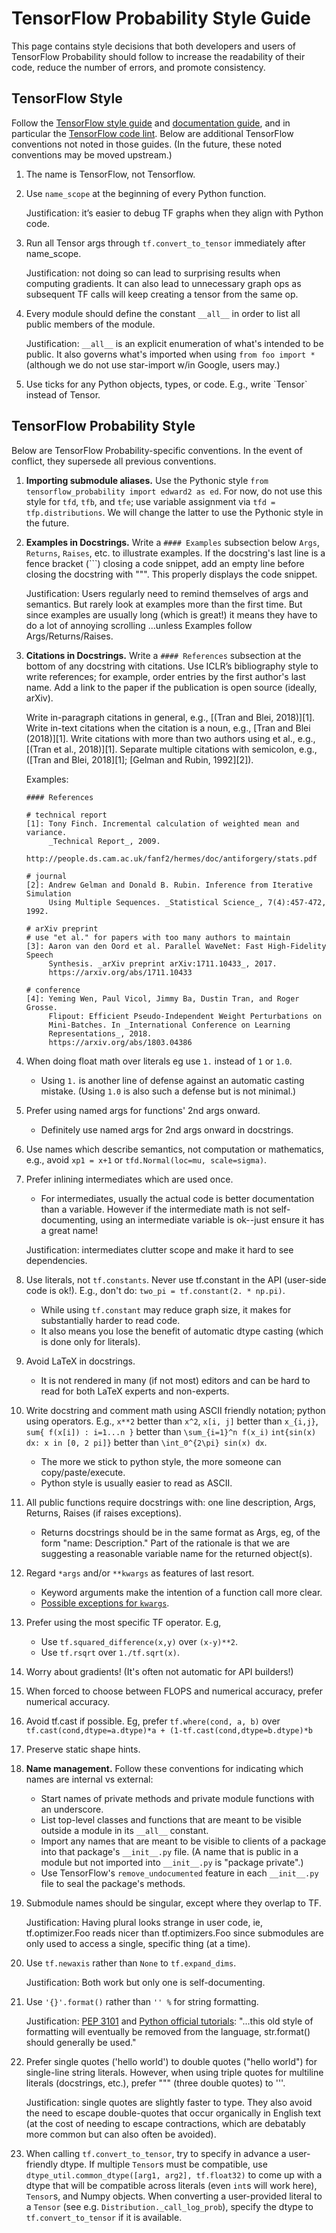 # TensorFlow Probability Style Guide

This page contains style decisions that both developers and users of TensorFlow
Probability should follow to increase the readability of their code, reduce the
number of errors, and promote consistency.

## TensorFlow Style

Follow the [TensorFlow style
guide](https://www.tensorflow.org/community/style_guide) and [documentation
guide](https://www.tensorflow.org/community/documentation), and in particular
the [TensorFlow code
lint](https://github.com/tensorflow/tensorflow/blob/master/CONTRIBUTING.md#python-coding-style).
Below are additional TensorFlow conventions not noted in those guides. (In the
future, these noted conventions may be moved upstream.)

1.  The name is TensorFlow, not Tensorflow.
1.  Use `name_scope` at the beginning of every Python function.

    Justification: it’s easier to debug TF graphs when they align with Python
    code.

1.  Run all Tensor args through `tf.convert_to_tensor` immediately after
    name_scope.

    Justification: not doing so can lead to surprising results when computing
    gradients. It can also lead to unnecessary graph ops as subsequent TF calls
    will keep creating a tensor from the same op.

1.  Every module should define the constant `__all__` in order to list all
    public members of the module.

    Justification: `__all__` is an explicit enumeration of what's intended to be
    public. It also governs what's imported when using `from foo import *`
    (although we do not use star-import w/in Google, users may.)

1.  Use ticks for any Python objects, types, or code. E.g., write \`Tensor\`
    instead of Tensor.

## TensorFlow Probability Style

Below are TensorFlow Probability-specific conventions. In the event of conflict,
they supersede all previous conventions.

1.  __Importing submodule aliases.__ Use the Pythonic style `from
    tensorflow_probability import edward2 as ed`. For now, do not use this style
    for `tfd`, `tfb`, and `tfe`; use variable assignment via `tfd =
    tfp.distributions`. We will change the latter to use the Pythonic style in
    the future.

1.  __Examples in Docstrings.__ Write a `#### Examples` subsection below `Args`,
    `Returns`, `Raises`, etc. to illustrate examples. If the docstring's last
    line is a fence bracket (\`\`\`) closing a code snippet, add an empty line
    before closing the docstring with \"\"\". This properly displays the code
    snippet.

    Justification: Users regularly need to remind themselves of args and
    semantics. But rarely look at examples more than the first time. But since
    examples are usually long (which is great!) it means they have to do a lot
    of annoying scrolling ...unless Examples follow Args/Returns/Raises.

1.  __Citations in Docstrings.__ Write a `#### References` subsection at the
    bottom of any docstring with citations. Use ICLR’s bibliography style to
    write references; for example, order entries by the first author's last
    name. Add a link to the paper if the publication is open source (ideally,
    arXiv).

    Write in-paragraph citations in general, e.g., [(Tran and Blei, 2018)][1].
    Write in-text citations when the citation is a noun, e.g., [Tran and Blei
    (2018)][1]. Write citations with more than two authors using et al., e.g.,
    [(Tran et al., 2018)][1]. Separate multiple citations with semicolon, e.g.,
    ([Tran and Blei, 2018][1]; [Gelman and Rubin, 1992][2]).

    Examples:

    ```none
    #### References

    # technical report
    [1]: Tony Finch. Incremental calculation of weighted mean and variance.
         _Technical Report_, 2009.
         http://people.ds.cam.ac.uk/fanf2/hermes/doc/antiforgery/stats.pdf

    # journal
    [2]: Andrew Gelman and Donald B. Rubin. Inference from Iterative Simulation
         Using Multiple Sequences. _Statistical Science_, 7(4):457-472, 1992.

    # arXiv preprint
    # use "et al." for papers with too many authors to maintain
    [3]: Aaron van den Oord et al. Parallel WaveNet: Fast High-Fidelity Speech
         Synthesis. _arXiv preprint arXiv:1711.10433_, 2017.
         https://arxiv.org/abs/1711.10433

    # conference
    [4]: Yeming Wen, Paul Vicol, Jimmy Ba, Dustin Tran, and Roger Grosse.
         Flipout: Efficient Pseudo-Independent Weight Perturbations on
         Mini-Batches. In _International Conference on Learning
         Representations_, 2018.
         https://arxiv.org/abs/1803.04386
    ```

1.  When doing float math over literals eg use `1.` instead of `1` or `1.0`.

    *   Using `1.` is another line of defense against an automatic casting
        mistake. (Using `1.0` is also such a defense but is not minimal.)

1.  Prefer using named args for functions' 2nd args onward.

    *   Definitely use named args for 2nd args onward in docstrings.

1.  Use names which describe semantics, not computation or mathematics, e.g.,
    avoid `xp1 = x+1` or `tfd.Normal(loc=mu, scale=sigma)`.

1.  Prefer inlining intermediates which are used once.

    *   For intermediates, usually the actual code is better documentation than
        a variable. However if the intermediate math is not self-documenting,
        using an intermediate variable is ok--just ensure it has a great name!

    Justification: intermediates clutter scope and make it hard to see
    dependencies.

1.  Use literals, not `tf.constants`. Never use tf.constant in the API
    (user-side code is ok!). E.g., don't do: `two_pi = tf.constant(2. * np.pi)`.

    *   While using `tf.constant` may reduce graph size, it makes for
        substantially harder to read code.
    *   It also means you lose the benefit of automatic dtype casting (which is
        done only for literals).

1.  Avoid LaTeX in docstrings.

    *   It is not rendered in many (if not most) editors and can be hard to read
        for both LaTeX experts and non-experts.

1.  Write docstring and comment math using ASCII friendly notation; python using
    operators. E.g., `x**2` better than `x^2`, `x[i, j]` better than `x_{i,j}`,
    `sum{ f(x[i]) : i=1...n }` better than `\sum_{i=1}^n f(x_i)` `int{sin(x) dx:
    x in [0, 2 pi]}` better than `\int_0^{2\pi} sin(x) dx`.

    *   The more we stick to python style, the more someone can
        copy/paste/execute.
    *   Python style is usually easier to read as ASCII.

1.  All public functions require docstrings with: one line description, Args,
    Returns, Raises (if raises exceptions).

    *   Returns docstrings should be in the same format as Args, eg, of the form
        "name: Description." Part of the rationale is that we are suggesting a
        reasonable variable name for the returned object(s).

1.  Regard `*args` and/or `**kwargs` as features of last resort.

    *   Keyword arguments make the intention of a function call more clear.
    *   [Possible exceptions for
        `kwargs`](https://stackoverflow.com/questions/1415812/why-use-kwargs-in-python-what-are-some-real-world-advantages-over-using-named).

1.  Prefer using the most specific TF operator. E.g,

    *   Use `tf.squared_difference(x,y)` over `(x-y)**2`.
    *   Use `tf.rsqrt` over `1./tf.sqrt(x)`.

1.  Worry about gradients! (It's often not automatic for API builders!)

1.  When forced to choose between FLOPS and numerical accuracy, prefer numerical
    accuracy.

1.  Avoid tf.cast if possible. Eg, prefer `tf.where(cond, a, b)` over
    `tf.cast(cond,dtype=a.dtype)*a + (1-tf.cast(cond,dtype=b.dtype)*b`

1.  Preserve static shape hints.

1.  __Name management.__  Follow these conventions for indicating which
    names are internal vs external:

    *   Start names of private methods and private module functions with an
        underscore.
    *   List top-level classes and functions that are meant to be visible
        outside a module in its `__all__` constant.
    *   Import any names that are meant to be visible to clients of a package
        into that package's `__init__.py` file.  (A name that is public in a
        module but not imported into `__init__.py` is "package private".)
    *   Use TensorFlow's `remove_undocumented` feature in each `__init__.py`
        file to seal the package's methods.

1.  Submodule names should be singular, except where they overlap to TF.

    Justification: Having plural looks strange in user code, ie,
    tf.optimizer.Foo reads nicer than tf.optimizers.Foo since submodules are
    only used to access a single, specific thing (at a time).

1.  Use `tf.newaxis` rather than `None` to `tf.expand_dims`.

    Justification: Both work but only one is self-documenting.

1.  Use `'{}'.format()` rather than `'' %` for string formatting.

    Justification: [PEP 3101](https://www.python.org/dev/peps/pep-3101/) and
    [Python official
    tutorials](https://docs.python.org/3.2/tutorial/inputoutput.html#old-string-formatting):
    "...this old style of formatting will eventually be removed from the
    language, str.format() should generally be used."

1.  Prefer single quotes ('hello world') to double quotes ("hello world") for
    single-line string literals. However, when using triple quotes for multiline
    literals (docstrings, etc.), prefer """ (three double quotes) to '''.

    Justification: single quotes are slightly faster to type. They also avoid
    the need to escape double-quotes that occur organically in English text
    (at the cost of needing to escape contractions, which are debatably more
    common but can also often be avoided).

1.  When calling `tf.convert_to_tensor`, try to specify in advance a
    user-friendly dtype. If multiple `Tensor`s must be compatible, use
    `dtype_util.common_dtype([arg1, arg2], tf.float32)` to come up with a dtype
    that will be compatible across literals (even `int`s will work here),
    `Tensor`s, and Numpy objects. When converting a user-provided literal to a
    `Tensor` (see e.g. `Distribution._call_log_prob`), specify the dtype to
    `tf.convert_to_tensor` if it is available.

